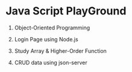 # Java Script PlayGround

1. Object-Oriented Programming

2. Login Page using Node.js

3. Study Array & Higher-Order Function

4. CRUD data using json-server
